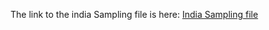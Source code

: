 The link to the india Sampling file is here: [India Sampling file](https://uofi.box.com/s/0g0f5ny8gjk4fibuwxu4ifvqig9n04cv)
